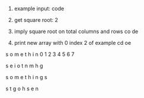 
1. example input:
code

2. get square root:
2

3. imply square root on total columns and rows
co
de

4. print new array with 0 index 2 of example
cd oe

s o m e t h i n
0 1 2 3 4 5 6 7

s e i
o t n
m h g

s o m e
t h i n
g s





s t g o
h s e n
